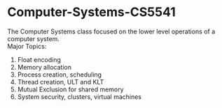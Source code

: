 # Computer-Systems-CS5541
The Computer Systems class focused on the lower level operations of a computer system.  
Major Topics:
  1. Float encoding
  2. Memory allocation
  3. Process creation, scheduling
  4. Thread creation, ULT and KLT
  5. Mutual Exclusion for shared memory
  6. System security, clusters, virtual machines
